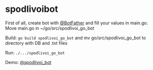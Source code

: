 # spodlivoibot

First of all, create bot with [@BotFather](https://t.me/BotFather) and fill your values in main.go.  
Move main.go in ~/go/src/spodlivoi_go_bot

Build: `go build spodlivoi_go_bot`  and mv go/src/spodlivoi_go_bot to directory with DB and .txt files

Run: `./.../spodlivoi_go_bot`  

Demo: [@spodlivoi_bot](https://t.me/spodlivoi_bot)  
